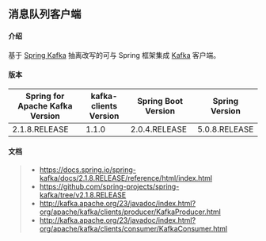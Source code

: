 ## 消息队列客户端

#### 介绍
基于 [Spring Kafka](https://spring.io/projects/spring-kafka) 抽离改写的可与 Spring 框架集成 [Kafka](http://kafka.apache.org/) 客户端。

#### 版本
Spring for Apache Kafka Version|kafka-clients Version|Spring Boot Version|Spring Version
---|---|---|---
2.1.8.RELEASE|1.1.0|2.0.4.RELEASE|5.0.8.RELEASE

#### 文档
> - https://docs.spring.io/spring-kafka/docs/2.1.8.RELEASE/reference/html/index.html
> - https://github.com/spring-projects/spring-kafka/tree/v2.1.8.RELEASE
> - http://kafka.apache.org/23/javadoc/index.html?org/apache/kafka/clients/producer/KafkaProducer.html
> - http://kafka.apache.org/23/javadoc/index.html?org/apache/kafka/clients/consumer/KafkaConsumer.html



